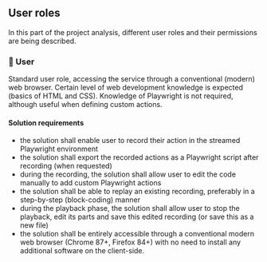 ## User roles
In this part of the project analysis, different user roles and their permissions are being described.
### 👤 User
Standard user role, accessing the service through a conventional (modern) web browser. Certain level of web development knowledge is expected (basics of HTML and CSS). Knowledge of Playwright is not required, although useful when defining custom actions.

#### Solution requirements
- the solution shall enable user to record their action in the streamed Playwright environment
- the solution shall export the recorded actions as a Playwright script after recording (when requested) 
- during the recording, the solution shall allow user to edit the code manually to add custom Playwright actions
- the solution shall be able to replay an existing recording, preferably in a step-by-step (block-coding) manner
- during the playback phase, the solution shall allow user to stop the playback, edit its parts and save this edited recording (or save this as a new file)
- the solution shall be entirely accessible through a conventional modern web browser (Chrome 87+, Firefox 84+) with no need to install any additional software on the client-side.